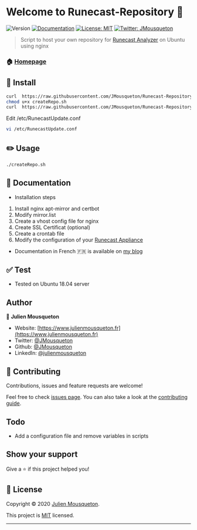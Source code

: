 # Welcome to Runecast-Repository 👋
![Version](https://img.shields.io/badge/version-3.0-blue.svg?cacheSeconds=2592000)
[![Documentation](https://img.shields.io/badge/documentation-yes-brightgreen.svg)](https://www.julienmousqueton.fr/creer-son-repository-runecast-analyzer)
[![License: MIT](https://img.shields.io/badge/License-MIT-yellow.svg)](https://github.com/JMousqueton/Runecast-Repository/blob/master/LICENSE)
[![Twitter: JMousqueton](https://img.shields.io/twitter/follow/JMousqueton.svg?style=social)](https://twitter.com/JMousqueton)

> Script to host your own repository for [Runecast Analyzer](https://www.runecast.com) on Ubuntu using nginx

### 🏠 [Homepage](https://www.runecast.com)

## :electric_plug: Install

```sh
curl  https://raw.githubusercontent.com/JMousqueton/Runecast-Repository/master/createRepo.sh -o createRepo.sh
chmod u+x createRepo.sh
curl  https://raw.githubusercontent.com/JMousqueton/Runecast-Repository/master/RunecastUpdate.conf -o /etc/RunecastUpdate.conf
```

Edit /etc/RunecastUpdate.conf

```sh
vi /etc/RunecastUpdate.conf
```

## :pencil2: Usage

```sh
./createRepo.sh
```

## :blue_book: Documentation

-   Installation steps

1.  Install nginx apt-mirror and certbot
2.  Modify mirror.list
3.  Create a vhost config file for nginx
4.  Create SSL Certificat (optional)
5.  Create a crontab file
7.  Modify the configuration of your [Runecast Appliance](https://www.runecast.com)

-   Documentation in French 🇫🇷 is available on [my blog](https://www.julienmousqueton.fr/creer-son-repository-runecast-analyzer)

## :white_check_mark: Test

-   Tested on Ubuntu 18.04 server

## Author

👤 **Julien Mousqueton**

*   Website: [https://www.julienmousqueton.fr](https://www.julienmousqueton.fr)
*   Twitter: [@JMousqueton](https://twitter.com/JMousqueton)
*   Github: [@JMousqueton](https://github.com/jmousqueton)
*   LinkedIn: [@julienmousqueton](https://linkedin.com/in/julienmousqueton)

## 🤝 Contributing

Contributions, issues and feature requests are welcome!

Feel free to check [issues page](https://github.com/JMousqueton/Runecast-Repository/issues). You can also take a look at the [contributing guide](https://github.com/JMousqueton/Runecast-Repository/blob/master/CONTRIBUTING.md).

## Todo

-   Add a configuration file and remove variables in scripts

## Show your support

Give a ⭐️ if this project helped you!

## 📝 License

Copyright © 2020 [Julien Mousqueton](https://github.com/JMousqueton).

This project is [MIT](https://github.com/JMousqueton/Runecast-Repository/blob/master/LICENSE) licensed.

***
